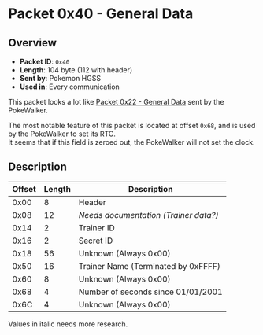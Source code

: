 # Packet 0x40 - General Data
## Overview
- **Packet ID**: ``0x40``
- **Length**: 104 byte (112 with header)
- **Sent by**: Pokemon HGSS
- **Used in**: Every communication

This packet looks a lot like [Packet 0x22 - General Data](0x22%20-%20General%20Data.md) sent by the PokeWalker.

The most notable feature of this packet is located at offset ``0x68``, and is used by the PokeWalker to set its RTC.  
It seems that if this field is zeroed out, the PokeWalker will not set the clock.

## Description
| Offset | Length | Description                           |
|--------|--------|---------------------------------------|
| 0x00   | 8      | Header                                |
| 0x08   | 12     | _Needs documentation (Trainer data?)_ |
| 0x14   | 2      | Trainer ID                            |
| 0x16   | 2      | Secret ID                             |
| 0x18   | 56     | Unknown (Always 0x00)                 |
| 0x50   | 16     | Trainer Name (Terminated by 0xFFFF)   |
| 0x60   | 8      | Unknown (Always 0x00)                 |
| 0x68   | 4      | Number of seconds since 01/01/2001    |
| 0x6C   | 4      | Unknown (Always 0x00)                 |

Values in italic needs more research.